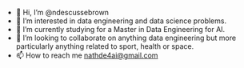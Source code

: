 - 👋 Hi, I’m @ndescussebrown
- 👀 I’m interested in data engineering and data science problems.  
- 🌱 I’m currently studying for a Master in Data Engineering for AI.
- 💞️ I’m looking to collaborate on anything data engineering but more particularly anything related to sport, health or space.
- 📫 How to reach me nathde4ai@gmail.com

<!---
ndescussebrown/ndescussebrown is a ✨ special ✨ repository because its `README.md` (this file) appears on your GitHub profile.
You can click the Preview link to take a look at your changes.
--->
